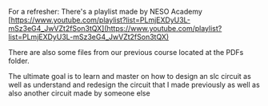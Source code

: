 For a refresher: There's a playlist made by NESO Academy
[https://www.youtube.com/playlist?list=PLmjEXDyU3L-mSz3eG4_JwVZt2fSon3tQX](https://www.youtube.com/playlist?list=PLmjEXDyU3L-mSz3eG4_JwVZt2fSon3tQX)

There are also some files from our previous course located at the PDFs folder.

The ultimate goal is to learn and master on how to design an slc circuit as well as understand and redesign the circuit that I made previously as well as also another circuit made by someone else 



